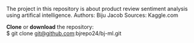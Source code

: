 The project in this repository is about product review sentiment analysis using artifical intelligence.
Authors: Biju Jacob 
Sources: Kaggle.com 

**Clone** or **download** the repository:   
 $ git clone git@github.com:bjrepo24/bj-ml.git
